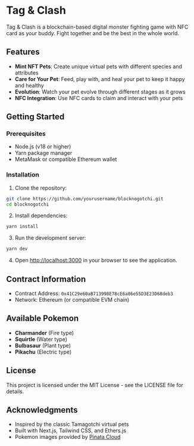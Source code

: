 # Tag & Clash

Tag & Clash is a blockchain-based digital monster fighting game with NFC card as your buddy. Fight together and be the best in the whole world.

## Features

- **Mint NFT Pets**: Create unique virtual pets with different species and attributes
- **Care for Your Pet**: Feed, play with, and heal your pet to keep it happy and healthy
- **Evolution**: Watch your pet evolve through different stages as it grows
- **NFC Integration**: Use NFC cards to claim and interact with your pets

## Getting Started

### Prerequisites

- Node.js (v18 or higher)
- Yarn package manager
- MetaMask or compatible Ethereum wallet

### Installation

1. Clone the repository:
```bash
git clone https://github.com/yourusername/blocknogotchi.git
cd blocknogotchi
```

2. Install dependencies:
```bash
yarn install
```

3. Run the development server:
```bash
yarn dev
```

4. Open [http://localhost:3000](http://localhost:3000) in your browser to see the application.

## Contract Information

- Contract Address: `0x41C29e60aB713998E78cE6a86e55D3E23D68deb3`
- Network: Ethereum (or compatible EVM chain)

## Available Pokemon

- **Charmander** (Fire type)
- **Squirtle** (Water type)
- **Bulbasaur** (Plant type)
- **Pikachu** (Electric type)

## License

This project is licensed under the MIT License - see the LICENSE file for details.

## Acknowledgments

- Inspired by the classic Tamagotchi virtual pets
- Built with Next.js, Tailwind CSS, and Ethers.js
- Pokemon images provided by [Pinata Cloud](https://www.pinata.cloud/)
